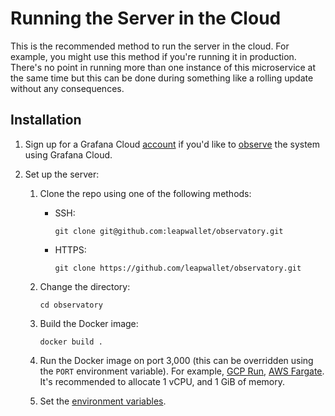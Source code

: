 # Running the Server in the Cloud

This is the recommended method to run the server in the cloud. For example, you might use this method if you're running it in production. There's no point in running more than one instance of this microservice at the same time but this can be done during something like a rolling update without any consequences.

## Installation

1. Sign up for a Grafana Cloud [account](https://grafana.com/auth/sign-up/create-user) if you'd like to [observe](grafana-cloud.md) the system using Grafana Cloud.
2. Set up the server:

   1. Clone the repo using one of the following methods:

      - SSH:

        ```shell
        git clone git@github.com:leapwallet/observatory.git
        ```

      - HTTPS:

        ```shell
        git clone https://github.com/leapwallet/observatory.git
        ```

   2. Change the directory:

      ```shell
      cd observatory
      ```

   3. Build the Docker image:

      ```shell
      docker build .
      ```

   4. Run the Docker image on port 3,000 (this can be overridden using the `PORT` environment variable). For example, [GCP Run](https://cloud.google.com/run/), [AWS Fargate](https://aws.amazon.com/fargate/). It's recommended to allocate 1 vCPU, and 1 GiB of memory.
   5. Set the [environment variables](env.md).
